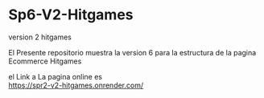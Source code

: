 # Sp6-V2-Hitgames
version 2 hitgames 

El Presente repositorio muestra la version 6 para la estructura de la pagina Ecommerce Hitgames

el Link a La pagina online  es   
https://spr2-v2-hitgames.onrender.com/

